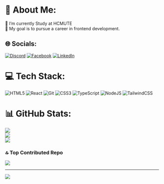 # 💫 About Me:
🌱 I’m currently Study at HCMUTE <br>💬 My goal is to pursue a career in frontend development.


## 🌐 Socials:
[![Discord](https://img.shields.io/badge/Discord-%237289DA.svg?logo=discord&logoColor=white)](https://discord.gg/1090494629205508126) [![Facebook](https://img.shields.io/badge/Facebook-%231877F2.svg?logo=Facebook&logoColor=white)](https://facebook.com/https://www.facebook.com/bao.nhan.900539/) [![LinkedIn](https://img.shields.io/badge/LinkedIn-%230077B5.svg?logo=linkedin&logoColor=white)](https://linkedin.com/in/www.linkedin.com/in/nhan-thai-9b388b335) 

# 💻 Tech Stack:
![HTML5](https://img.shields.io/badge/html5-%23E34F26.svg?style=for-the-badge&logo=html5&logoColor=white) ![React](https://img.shields.io/badge/react-%2320232a.svg?style=for-the-badge&logo=react&logoColor=%2361DAFB) ![Git](https://img.shields.io/badge/git-%23F05033.svg?style=for-the-badge&logo=git&logoColor=white) ![CSS3](https://img.shields.io/badge/css3-%231572B6.svg?style=for-the-badge&logo=css3&logoColor=white) ![TypeScript](https://img.shields.io/badge/typescript-%23007ACC.svg?style=for-the-badge&logo=typescript&logoColor=white) ![NodeJS](https://img.shields.io/badge/node.js-6DA55F?style=for-the-badge&logo=node.js&logoColor=white) ![TailwindCSS](https://img.shields.io/badge/tailwindcss-%2338B2AC.svg?style=for-the-badge&logo=tailwind-css&logoColor=white)
# 📊 GitHub Stats:
![](https://github-readme-stats.vercel.app/api?username=baonhanthai2710&theme=dark&hide_border=false&include_all_commits=true&count_private=false)<br/>
![](https://nirzak-streak-stats.vercel.app/?user=baonhanthai2710&theme=dark&hide_border=false)<br/>
![](https://github-readme-stats.vercel.app/api/top-langs/?username=baonhanthai2710&theme=dark&hide_border=false&include_all_commits=true&count_private=false&layout=compact)

### 🔝 Top Contributed Repo
![](https://github-contributor-stats.vercel.app/api?username=baonhanthai2710&limit=5&theme=dark&combine_all_yearly_contributions=true)

---
[![](https://visitcount.itsvg.in/api?id=baonhanthai2710&icon=0&color=0)](https://visitcount.itsvg.in)

<!-- Proudly created with GPRM ( https://gprm.itsvg.in ) -->

